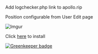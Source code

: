 Add logchecker.php link to apollo.rip

Position configurable from User Edit page

![Imgur](http://i.imgur.com/Nm3LXaJ.png)

Click [here](https://github.com/SavageCore/apollo-logchecker-link/raw/master/src/apollo-logchecker-link.user.js) to install


[![Greenkeeper badge](https://badges.greenkeeper.io/SavageCore/apollo-logchecker-link.svg)](https://greenkeeper.io/)